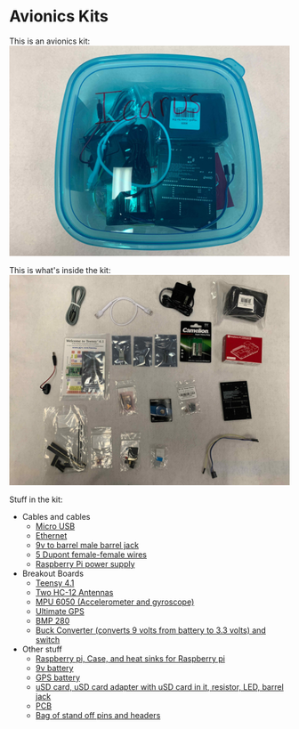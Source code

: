 # Avionics Kits
This is an avionics kit:
![alt text](photos/icaruskit.JPG)

This is what's inside the kit:
![alt text](photos/exview.JPG)

Stuff in the kit:

- Cables and cables
    - [Micro USB](photos/parts/uUSB.JPG)
    - [Ethernet](photos/parts/ethernet.JPG)
    - [9v to barrel male barrel jack](photos/parts/dupont.JPG)
    - [5 Dupont female-female wires](photos/parts/dupont.JPG)
    - [Raspberry Pi power supply](photos/parts/pwrsupply.JPG)
- Breakout Boards
    - [Teensy 4.1](photos/parts/teensy.JPG)
    - [Two HC-12 Antennas](photos/parts/hc12.JPG)
    - [MPU 6050 (Accelerometer and gyroscope)](photos/parts/mpu6050.JPG)
    - [Ultimate GPS](photos/parts/gps.JPG)
    - [BMP 280](photos/parts/bucknswitch.JPG)
    - [Buck Converter (converts 9 volts from battery to 3.3 volts) and switch](photos/parts/bucknswitch.JPG)
- Other stuff
    - [Raspberry pi, Case, and heat sinks for Raspberry pi](photos/parts/rpi.JPG)
    - [9v battery](photos/parts/ninev.JPG)
    - [GPS battery](photos/parts/gpsbattery.JPG)
    - [uSD card, uSD card adapter with uSD card in it, resistor, LED, barrel jack](photos/parts/randybag.JPG)
    - [PCB](photos/parts/pcb.JPG)
    - [Bag of stand off pins and headers](photos/parts/pins.JPG)

